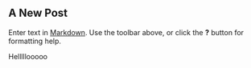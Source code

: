 ## A New Post

Enter text in [Markdown](http://daringfireball.net/projects/markdown/). Use the toolbar above, or click the **?** button for formatting help.

Helllllooooo